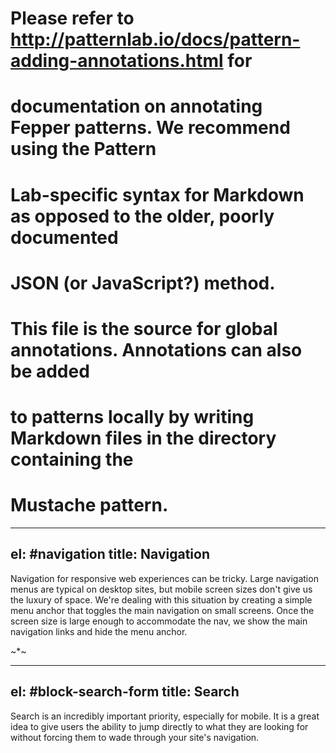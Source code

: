# Please refer to http://patternlab.io/docs/pattern-adding-annotations.html for
# documentation on annotating Fepper patterns. We recommend using the Pattern
# Lab-specific syntax for Markdown as opposed to the older, poorly documented
# JSON (or JavaScript?) method.

# This file is the source for global annotations. Annotations can also be added
# to patterns locally by writing Markdown files in the directory containing the
# Mustache pattern.

---
el: #navigation
title: Navigation
---
Navigation for responsive web experiences can be tricky. Large navigation menus 
are typical on desktop sites, but mobile screen sizes don't give us the luxury 
of space. We're dealing with this situation by creating a simple menu anchor 
that toggles the main navigation on small screens. Once the screen size is large 
enough to accommodate the nav, we show the main navigation links and hide the 
menu anchor.

~*~

---
el: #block-search-form
title: Search
---
Search is an incredibly important priority, especially for mobile. It is a great 
idea to give users the ability to jump directly to what they are looking for 
without forcing them to wade through your site's navigation.
